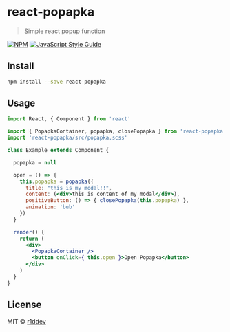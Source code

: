 # react-popapka

> Simple react popup function

[![NPM](https://img.shields.io/npm/v/react-popapka.svg)](https://www.npmjs.com/package/react-popapka) [![JavaScript Style Guide](https://img.shields.io/badge/code_style-standard-brightgreen.svg)](https://standardjs.com)

## Install

```bash
npm install --save react-popapka
```

## Usage

```jsx
import React, { Component } from 'react'

import { PopapkaContainer, popapka, closePopapka } from 'react-popapka';
import 'react-popapka/src/popapka.scss'

class Example extends Component {

  popapka = null

  open = () => {
    this.popapka = popapka({
      title: "this is my modal!!",
      content: (<div>this is content of my modal</div>),
      positiveButton: () => { closePopapka(this.popapka) },
      animation: 'bub'
    })
  }

  render() {
    return (
      <div>
        <PopapkaContainer />
        <button onClick={ this.open }>Open Popapka</button>
      </div>
    )
  }
}
```

## License

MIT © [r1ddev](https://github.com/r1ddev)
